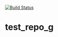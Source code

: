 [![Build Status](https://travis-ci.com/PiniGiovanni/test_repo_g.svg?branch=develop)](https://travis-ci.com/PiniGiovanni/test_repo_g.svg?branch=develop) 

# test_repo_g
